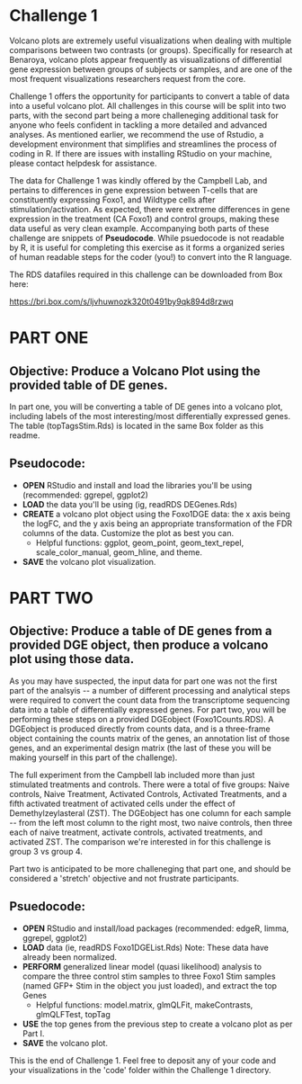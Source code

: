 # Challenge 1

Volcano plots are extremely useful visualizations when dealing with multiple comparisons between two contrasts (or groups). Specifically for research at Benaroya, volcano plots appear frequently as visualizations of differential gene expression between groups of subjects or samples, and are one of the most frequent visualizations researchers request from the core.


Challenge 1 offers the opportunity for participants to convert a table of data into a useful volcano plot. All challenges in this course will be split into two parts, with the second part being a more challeneging additional task for anyone who feels confident in tackling a more detailed and advanced analyses. As mentioned earlier, we recommend the use of Rstudio, a development environment that simplifies and streamlines the process of coding in R. If there are issues with installing RStudio on your machine, please contact helpdesk for assistance.


The data for Challenge 1 was kindly offered by the Campbell Lab, and pertains to differences in gene expression between T-cells that are constituently expressing Foxo1, and Wildtype cells after stimulation/activation. As expected, there were extreme differences in gene expression in the treatment (CA Foxo1) and control groups, making these data useful as very clean example. Accompanying both parts of these challenge are snippets of **Pseudocode**. While psuedocode is not readable by R, it is useful for completing this exercise as it forms a organized series of human readable steps for the coder (you!) to convert into the R language.

The RDS datafiles required in this challenge can be downloaded from Box here:

https://bri.box.com/s/ljvhuwnozk320t0491by9qk894d8rzwq


# PART ONE

## Objective: Produce a Volcano Plot using the provided table of DE genes.

In part one, you will be converting a table of DE genes into a volcano plot, including labels of the most interesting/most differentially expressed genes. The table (topTagsStim.Rds) is located in the same Box folder as this readme.


## Pseudocode:

- **OPEN** RStudio and install and load the libraries you'll be using (recommended: ggrepel, ggplot2)
- **LOAD** the data you'll be using (ig, readRDS DEGenes.Rds)
- **CREATE** a volcano plot object using the Foxo1DGE data: the x axis being the logFC, and the y axis being an appropriate transformation of the FDR columns of the data. Customize the plot as best you can.
    - Helpful functions: ggplot, geom_point, geom_text_repel, scale_color_manual, geom_hline, and theme.
- **SAVE** the volcano plot visualization.

# PART TWO

## Objective: Produce a table of DE genes from a provided DGE object, then produce a volcano plot using those data.

As you may have suspected, the input data for part one was not the first part of the analsyis -- a number of different processing and analytical steps were required to convert the count data from the transcriptome sequencing data into a table of differentially expressed genes. For part two, you will be performing these steps on a provided DGEobject (Foxo1Counts.RDS). A DGEobject is produced directly from counts data, and is a three-frame object containing the counts matrix of the genes, an annotation list of those genes, and an experimental design matrix (the last of these you will be making yourself in this part of the challenge). 

The full experiment from the Campbell lab included more than just stimulated treatments and controls. There were a total of five groups: Naive controls, Naive Treatment, Activated Controls, Activated Treatments, and a fifth activated treatment of activated cells under the effect of Demethylzeylasteral (ZST). The DGEobject has one column for each sample -- from the left most column to the right most, two naive controls, then three each of naive treatment, activate controls, activated treatments, and activated ZST. The comparison we're interested in for this challenge is group 3 vs group 4.

Part two is anticipated to be more challeneging that part one, and should be considered a 'stretch' objective and not frustrate participants.

## Psuedocode:

- **OPEN** RStudio and install/load packages (recommended: edgeR, limma, ggrepel, ggplot2)
- **LOAD** data (ie, readRDS Foxo1DGEList.Rds) Note: These data have already been normalized.
- **PERFORM** generalized linear model (quasi likelihood) analysis to compare the three control stim samples to three Foxo1 Stim samples (named GFP+ Stim in the object you just loaded), and extract the top Genes
    - Helpful functions: model.matrix, glmQLFit, makeContrasts, glmQLFTest, topTag
- **USE** the top genes from the previous step to create a volcano plot as per Part I.
- **SAVE** the volcano plot.

This is the end of Challenge 1. Feel free to deposit any of your code and your visualizations in the 'code' folder within the Challenge 1 directory.


